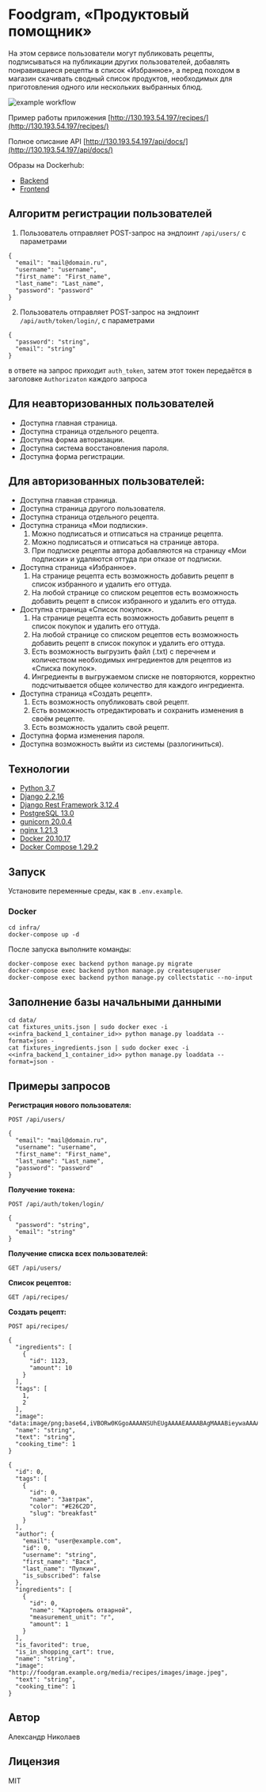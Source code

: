 # Foodgram, «Продуктовый помощник»

На этом сервисе пользователи могут публиковать рецепты, подписываться на публикации других пользователей, добавлять понравившиеся рецепты в список «Избранное», а перед походом в магазин скачивать сводный список продуктов, необходимых для приготовления одного или нескольких выбранных блюд.

![example workflow](https://github.com/aVeter77/foodgram-project-react/actions/workflows/main.yml/badge.svg)

Пример работы приложения [http://130.193.54.197/recipes/](http://130.193.54.197/recipes/)

Полное описание API [http://130.193.54.197/api/docs/](http://130.193.54.197/api/docs/)

Образы на Dockerhub:
- [Backend](https://hub.docker.com/repository/docker/aveter77/backend_foodgram/tags)
- [Frontend](https://hub.docker.com/repository/docker/aveter77/frontend_foodgram/tags)

## Алгоритм регистрации пользователей
1. Пользователь отправляет POST-запрос на эндпоинт `/api/users/` с параметрами
```
{
  "email": "mail@domain.ru",
  "username": "username",
  "first_name": "First_name",
  "last_name": "Last_name",
  "password": "password"
}
```
2. Пользователь отправляет POST-запрос на эндпоинт `/api/auth/token/login/`, с параметрами 
```
{
  "password": "string",
  "email": "string"
}
```
в ответе на запрос приходит `auth_token`, затем этот токен передаётся в заголовке `Authorizaton` каждого запроса

## Для неавторизованных пользователей
- Доступна главная страница.
- Доступна страница отдельного рецепта.
- Доступна форма авторизации.
- Доступна система восстановления пароля.
- Доступна форма регистрации.

## Для авторизованных пользователей:

- Доступна главная страница.
- Доступна страница другого пользователя.
- Доступна страница отдельного рецепта.
- Доступна страница «Мои подписки».
  1. Можно подписаться и отписаться на странице рецепта.
  2. Можно подписаться и отписаться на странице автора.
  3. При подписке рецепты автора добавляются на страницу «Мои подписки» и удаляются оттуда при отказе от подписки.
- Доступна страница «Избранное».
  1. На странице рецепта есть возможность добавить рецепт в список избранного и удалить его оттуда.
  2. На любой странице со списком рецептов есть возможность добавить рецепт в список избранного и удалить его оттуда.
- Доступна страница «Список покупок».
  1. На странице рецепта есть возможность добавить рецепт в список покупок и удалить его оттуда.
  2. На любой странице со списком рецептов есть возможность добавить рецепт в список покупок и удалить его оттуда.
  3. Есть возможность выгрузить файл (.txt) с перечнем и количеством необходимых ингредиентов для рецептов из «Списка покупок».
  4. Ингредиенты в выгружаемом списке не повторяются, корректно подсчитывается общее количество для каждого ингредиента.
- Доступна страница «Создать рецепт».
  1. Есть возможность опубликовать свой рецепт.
  2. Есть возможность отредактировать и сохранить изменения в своём рецепте.
  3. Есть возможность удалить свой рецепт.
- Доступна форма изменения пароля.
- Доступна возможность выйти из системы (разлогиниться).

## Технологии
- [Python 3.7](https://www.python.org/)
- [Django 2.2.16](https://www.djangoproject.com/)
- [Django Rest Framework 3.12.4](https://www.django-rest-framework.org/)
- [PostgreSQL 13.0](https://www.postgresql.org/)
- [gunicorn 20.0.4](https://pypi.org/project/)
- [nginx 1.21.3](https://nginx.org/ru/)
- [Docker 20.10.17](https://www.docker.com/)
- [Docker Compose 1.29.2](https://docs.docker.com/compose/)

## Запуск

Установите переменные среды, как в `.env.example`.
### Docker
```
cd infra/
docker-compose up -d
```
После запуска выполните команды:
```
docker-compose exec backend python manage.py migrate
docker-compose exec backend python manage.py createsuperuser
docker-compose exec backend python manage.py collectstatic --no-input 
```

## Заполнение базы начальными данными
```
cd data/
cat fixtures_units.json | sudo docker exec -i <<infra_backend_1_container_id>> python manage.py loaddata --format=json -
cat fixtures_ingredients.json | sudo docker exec -i <<infra_backend_1_container_id>> python manage.py loaddata --format=json -
```

## Примеры запросов

**Регистрация нового пользователя:**
```
POST /api/users/
```
```
{
  "email": "mail@domain.ru",
  "username": "username",
  "first_name": "First_name",
  "last_name": "Last_name",
  "password": "password"
}
```
**Получение токена:**

```
POST /api/auth/token/login/
```
```
{
  "password": "string",
  "email": "string"
}
```

**Получение списка всех пользователей:**

```
GET /api/users/
```

**Список рецептов:**

```
GET /api/recipes/
```
**Создать рецепт:**
```
POST api/recipes/
```
```
{
  "ingredients": [
    {
      "id": 1123,
      "amount": 10
    }
  ],
  "tags": [
    1,
    2
  ],
  "image": "data:image/png;base64,iVBORw0KGgoAAAANSUhEUgAAAAEAAAABAgMAAABieywaAAAACVBMVEUAAAD///9fX1/S0ecCAAAACXBIWXMAAA7EAAAOxAGVKw4bAAAACklEQVQImWNoAAAAggCByxOyYQAAAABJRU5ErkJggg==",
  "name": "string",
  "text": "string",
  "cooking_time": 1
}
```
```
{
  "id": 0,
  "tags": [
    {
      "id": 0,
      "name": "Завтрак",
      "color": "#E26C2D",
      "slug": "breakfast"
    }
  ],
  "author": {
    "email": "user@example.com",
    "id": 0,
    "username": "string",
    "first_name": "Вася",
    "last_name": "Пупкин",
    "is_subscribed": false
  },
  "ingredients": [
    {
      "id": 0,
      "name": "Картофель отварной",
      "measurement_unit": "г",
      "amount": 1
    }
  ],
  "is_favorited": true,
  "is_in_shopping_cart": true,
  "name": "string",
  "image": "http://foodgram.example.org/media/recipes/images/image.jpeg",
  "text": "string",
  "cooking_time": 1
}
```

## Автор
Александр Николаев

## Лицензия

MIT
